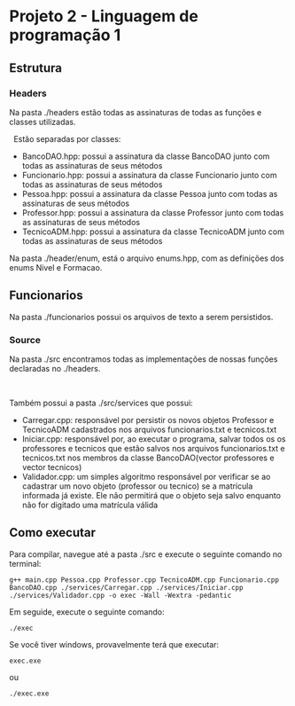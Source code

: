 # Projeto 2 - Linguagem de programação 1
## Estrutura
### Headers
Na pasta ./headers estão todas as assinaturas de todas as funções e classes utilizadas. 

&nbsp;
Estão separadas por classes:
* BancoDAO.hpp: possui a assinatura da classe BancoDAO junto com todas as assinaturas de seus métodos
* Funcionario.hpp: possui a assinatura da classe Funcionario junto com todas as assinaturas de seus métodos
* Pessoa.hpp: possui a assinatura da classe Pessoa junto com todas as assinaturas de seus métodos
* Professor.hpp: possui a assinatura da classe Professor junto com todas as assinaturas de seus métodos
* TecnicoADM.hpp: possui a assinatura da classe TecnicoADM junto com todas as assinaturas de seus métodos

Na pasta ./header/enum, está o arquivo enums.hpp, com as definições dos enums Nivel e Formacao.

## Funcionarios
Na pasta ./funcionarios possui os arquivos de texto a serem persistidos.

### Source 
Na pasta ./src encontramos todas as implementações de nossas funções declaradas no ./headers.

&nbsp;

Também possui a pasta ./src/services que possui:

* Carregar.cpp: responsável por persistir os novos objetos Professor e TecnicoADM cadastrados nos arquivos funcionarios.txt e tecnicos.txt
* Iniciar.cpp: responsável por, ao executar o programa, salvar todos os os professores e tecnicos que estão salvos nos arquivos funcionarios.txt e tecnicos.txt nos membros da classe BancoDAO(vector<Professor> professores e vector<TecnicoADM> tecnicos)
* Validador.cpp: um simples algoritmo responsável por verificar se ao cadastrar um novo objeto (professor ou tecnico) se a matrícula informada já existe. Ele não permitirá que o objeto seja salvo enquanto não for digitado uma matrícula válida


## Como executar
Para compilar, navegue até a pasta ./src e execute o seguinte comando no terminal: 
~~~shell
g++ main.cpp Pessoa.cpp Professor.cpp TecnicoADM.cpp Funcionario.cpp BancoDAO.cpp ./services/Carregar.cpp ./services/Iniciar.cpp ./services/Validador.cpp -o exec -Wall -Wextra -pedantic
~~~

Em seguide, execute o seguinte comando:
~~~shell
./exec
~~~ 

Se você tiver windows, provavelmente  terá que executar: 
~~~shell
exec.exe
~~~
ou 
~~~shell
./exec.exe
~~~